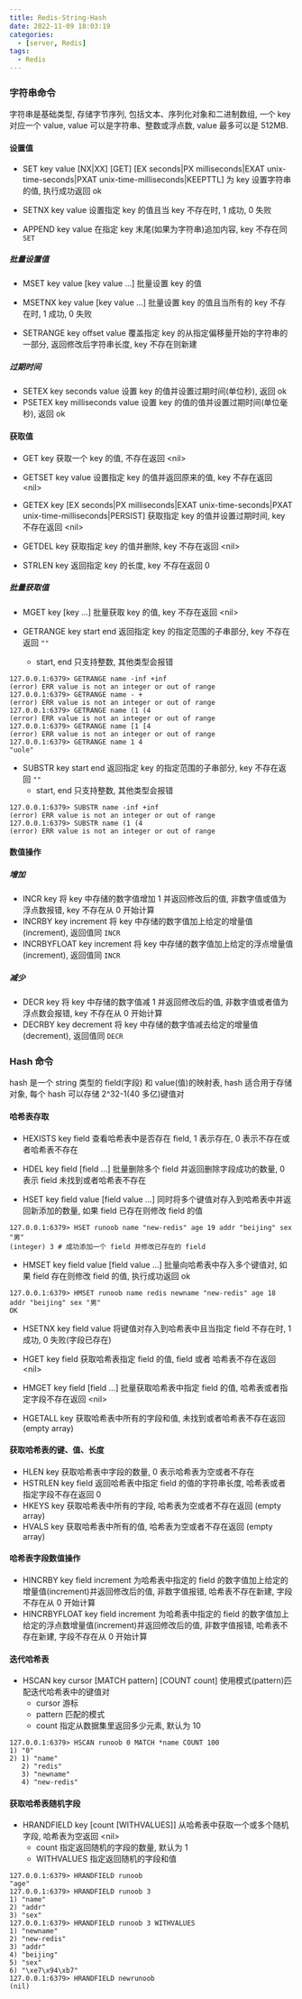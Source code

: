 ```yaml
---
title: Redis-String-Hash
date: 2022-11-09 18:03:19
categories:
  - [server, Redis]
tags:
  - Redis
---
```


### 字符串命令

字符串是基础类型, 存储字节序列, 包括文本、序列化对象和二进制数组, 一个 key 对应一个 value, value 可以是字符串、整数或浮点数, value 最多可以是 512MB.

#### 设置值

- SET key value [NX|XX] [GET] [EX seconds|PX milliseconds|EXAT unix-time-seconds|PXAT unix-time-milliseconds|KEEPTTL] 为 key 设置字符串的值, 执行成功返回 ok
- SETNX key value 设置指定 key 的值且当 key 不存在时, 1 成功, 0 失败

- APPEND key value 在指定 key 末尾(如果为字符串)追加内容, key 不存在同 `SET`

##### 批量设置值

- MSET key value [key value ...] 批量设置 key 的值
- MSETNX key value [key value ...] 批量设置 key 的值且当所有的 key 不存在时, 1 成功, 0 失败

- SETRANGE key offset value 覆盖指定 key 的从指定偏移量开始的字符串的一部分, 返回修改后字符串长度, key 不存在则新建

##### 过期时间

- SETEX key seconds value 设置 key 的值并设置过期时间(单位秒), 返回 ok
- PSETEX key milliseconds value 设置 key 的值的值并设置过期时间(单位毫秒), 返回 ok

<!-- more -->

#### 获取值

- GET key 获取一个 key 的值, 不存在返回 &lt;nil&gt;

- GETSET key value 设置指定 key 的值并返回原来的值, key 不存在返回 &lt;nil&gt;

- GETEX key [EX seconds|PX milliseconds|EXAT unix-time-seconds|PXAT unix-time-milliseconds|PERSIST] 获取指定 key 的值并设置过期时间, key 不存在返回 &lt;nil&gt;

- GETDEL key 获取指定 key 的值并删除, key 不存在返回 &lt;nil&gt;

- STRLEN key 返回指定 key 的长度, key 不存在返回 0

##### 批量获取值

- MGET key [key ...] 批量获取 key 的值, key 不存在返回 &lt;nil&gt;

- GETRANGE key start end 返回指定 key 的指定范围的子串部分, key 不存在返回 `""`
  - start, end 只支持整数, 其他类型会报错

```shell
127.0.0.1:6379> GETRANGE name -inf +inf
(error) ERR value is not an integer or out of range
127.0.0.1:6379> GETRANGE name - +
(error) ERR value is not an integer or out of range
127.0.0.1:6379> GETRANGE name (1 (4
(error) ERR value is not an integer or out of range
127.0.0.1:6379> GETRANGE name [1 [4
(error) ERR value is not an integer or out of range
127.0.0.1:6379> GETRANGE name 1 4
"uole"
```

- SUBSTR key start end 返回指定 key 的指定范围的子串部分, key 不存在返回 `""`
  - start, end 只支持整数, 其他类型会报错

```shell
127.0.0.1:6379> SUBSTR name -inf +inf
(error) ERR value is not an integer or out of range
127.0.0.1:6379> SUBSTR name (1 (4
(error) ERR value is not an integer or out of range
```

#### 数值操作

##### 增加

- INCR key 将 key 中存储的数字值增加 1 并返回修改后的值, 非数字值或值为浮点数报错, key 不存在从 0 开始计算
- INCRBY key increment 将 key 中存储的数字值加上给定的增量值(increment), 返回值同 `INCR`
- INCRBYFLOAT key increment 将 key 中存储的数字值加上给定的浮点增量值(increment), 返回值同 `INCR`

##### 减少

- DECR key 将 key 中存储的数字值减 1 并返回修改后的值, 非数字值或者值为浮点数会报错, key 不存在从 0 开始计算
- DECRBY key decrement 将 key 中存储的数字值减去给定的增量值(decrement), 返回值同 `DECR`

### Hash 命令

hash 是一个 string 类型的 field(字段) 和 value(值)的映射表, hash 适合用于存储对象, 每个 hash 可以存储 2^32-1(40 多亿)键值对

#### 哈希表存取

- HEXISTS key field 查看哈希表中是否存在 field, 1 表示存在, 0 表示不存在或者哈希表不存在

- HDEL key field [field ...] 批量删除多个 field 并返回删除字段成功的数量, 0 表示 field 未找到或者哈希表不存在

- HSET key field value [field value ...] 同时将多个键值对存入到哈希表中并返回新添加的数量, 如果 field 已存在则修改 field 的值

```shell
127.0.0.1:6379> HSET runoob name "new-redis" age 19 addr "beijing" sex "男"
(integer) 3 # 成功添加一个 field 并修改已存在的 field
```

- HMSET key field value [field value ...] 批量向哈希表中存入多个键值对, 如果 field 存在则修改 field 的值, 执行成功返回 ok

```shell
127.0.0.1:6379> HMSET runoob name redis newname "new-redis" age 18 addr "beijing" sex "男"
OK
```

- HSETNX key field value 将键值对存入到哈希表中且当指定 field 不存在时, 1 成功, 0 失败(字段已存在)

- HGET key field 获取哈希表指定 field 的值, field 或者 哈希表不存在返回 &lt;nil&gt;
- HMGET key field [field ...] 批量获取哈希表中指定 field 的值, 哈希表或者指定字段不存在返回 &lt;nil&gt;
- HGETALL key 获取哈希表中所有的字段和值, 未找到或者哈希表不存在返回 (empty array)

#### 获取哈希表的键、值、长度

- HLEN key 获取哈希表中字段的数量, 0 表示哈希表为空或者不存在
- HSTRLEN key field 返回哈希表中指定 field 的值的字符串长度, 哈希表或者指定字段不存在返回 0
- HKEYS key 获取哈希表中所有的字段, 哈希表为空或者不存在返回 (empty array)
- HVALS key 获取哈希表中所有的值, 哈希表为空或者不存在返回 (empty array)

#### 哈希表字段数值操作

- HINCRBY key field increment 为哈希表中指定的 field 的数字值加上给定的增量值(increment)并返回修改后的值, 非数字值报错, 哈希表不存在新建, 字段不存在从 0 开始计算
- HINCRBYFLOAT key field increment 为哈希表中指定的 field 的数字值加上给定的浮点数增量值(increment)并返回修改后的值, 非数字值报错, 哈希表不存在新建, 字段不存在从 0 开始计算

#### 迭代哈希表

- HSCAN key cursor [MATCH pattern] [COUNT count] 使用模式(pattern)匹配迭代哈希表中的键值对
  - cursor 游标
  - pattern 匹配的模式
  - count 指定从数据集里返回多少元素, 默认为 10

```shell
127.0.0.1:6379> HSCAN runoob 0 MATCH *name COUNT 100
1) "0"
2) 1) "name"
   2) "redis"
   3) "newname"
   4) "new-redis"
```

#### 获取哈希表随机字段

- HRANDFIELD key [count [WITHVALUES]] 从哈希表中获取一个或多个随机字段, 哈希表为空返回 &lt;nil&gt;
  - count 指定返回随机的字段的数量, 默认为 1
  - WITHVALUES 指定返回随机的字段和值

```shell
127.0.0.1:6379> HRANDFIELD runoob
"age"
127.0.0.1:6379> HRANDFIELD runoob 3
1) "name"
2) "addr"
3) "sex"
127.0.0.1:6379> HRANDFIELD runoob 3 WITHVALUES
1) "newname"
2) "new-redis"
3) "addr"
4) "beijing"
5) "sex"
6) "\xe7\x94\xb7"
127.0.0.1:6379> HRANDFIELD newrunoob
(nil)
```

